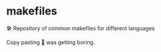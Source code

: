 # makefiles
🛠 Repository of common makefiles for different languages

Copy pasting 🍝 was getting boring.
